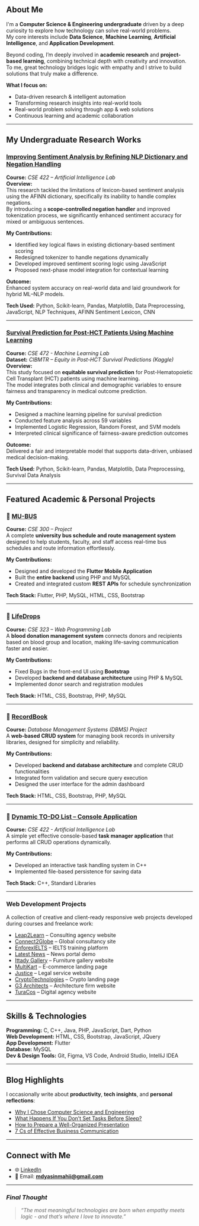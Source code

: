 ## About Me

I'm a **Computer Science & Engineering undergraduate** driven by a deep curiosity to explore how technology can solve real-world problems.  
My core interests include **Data Science**, **Machine Learning**, **Artificial Intelligence**, and **Application Development**.  

Beyond coding, I’m deeply involved in **academic research** and **project-based learning**, combining technical depth with creativity and innovation.  
To me, great technology bridges logic with empathy and I strive to build solutions that truly make a difference.

**What I focus on:**
- Data-driven research & intelligent automation
- Transforming research insights into real-world tools  
- Real-world problem solving through app & web solutions  
- Continuous learning and academic collaboration  

---

## My Undergraduate Research Works

### [Improving Sentiment Analysis by Refining NLP Dictionary and Negation Handling](https://github.com/mdyasinahmed)
**Course:** *CSE 422 – Artificial Intelligence Lab*  
**Overview:**  
This research tackled the limitations of lexicon-based sentiment analysis using the AFINN dictionary, specifically its inability to handle complex negations.  
By introducing a **scope-controlled negation handler** and improved tokenization process, we significantly enhanced sentiment accuracy for mixed or ambiguous sentences.  

**My Contributions:**  
- Identified key logical flaws in existing dictionary-based sentiment scoring  
- Redesigned tokenizer to handle negations dynamically  
- Developed improved sentiment scoring logic using JavaScript  
- Proposed next-phase model integration for contextual learning  

**Outcome:**  
Enhanced system accuracy on real-world data and laid groundwork for hybrid ML–NLP models.  

**Tech Used:** Python, Scikit-learn, Pandas, Matplotlib, Data Preprocessing, JavaScript, NLP Techniques, AFINN Sentiment Lexicon, CNN

---

### [Survival Prediction for Post-HCT Patients Using Machine Learning](https://github.com/mdyasinahmed)
**Course:** *CSE 472 - Machine Learning Lab*  
**Dataset:** *CIBMTR – Equity in Post-HCT Survival Predictions (Kaggle)*  
**Overview:**  
This study focused on **equitable survival prediction** for Post-Hematopoietic Cell Transplant (HCT) patients using machine learning.  
The model integrates both clinical and demographic variables to ensure fairness and transparency in medical outcome prediction.  

**My Contributions:**  
- Designed a machine learning pipeline for survival prediction  
- Conducted feature analysis across 59 variables  
- Implemented Logistic Regression, Random Forest, and SVM models  
- Interpreted clinical significance of fairness-aware prediction outcomes  

**Outcome:**  
Delivered a fair and interpretable model that supports data-driven, unbiased medical decision-making.  

**Tech Used:** Python, Scikit-learn, Pandas, Matplotlib, Data Preprocessing, Survival Data Analysis  

---

## Featured Academic & Personal Projects

### 🔗 [MU-BUS](https://github.com/mdyasinahmed/MU-Bus)
**Course:** *CSE 300 – Project*  
A complete **university bus schedule and route management system** designed to help students, faculty, and staff access real-time bus schedules and route information effortlessly.  

**My Contributions:**  
- Designed and developed the **Flutter Mobile Application**  
- Built the **entire backend** using PHP and MySQL  
- Created and integrated custom **REST APIs** for schedule synchronization  

**Tech Stack:** Flutter, PHP, MySQL, HTML, CSS, Bootstrap  

---

### 🔗 [LifeDrops](https://lifedrops.great-site.net/)
**Course:** *CSE 323 – Web Programming Lab*  
A **blood donation management system** connects donors and recipients based on blood group and location, making life-saving communication faster and easier.  

**My Contributions:**  
- Fixed Bugs in the front-end UI using **Bootstrap**  
- Developed **backend and database architecture** using PHP & MySQL  
- Implemented donor search and registration modules  

**Tech Stack:** HTML, CSS, Bootstrap, PHP, MySQL  

---

### 🔗 [RecordBook](https://recordbook.great-site.net/)
**Course:** *Database Management Systems (DBMS) Project*  
A **web-based CRUD system** for managing book records in university libraries, designed for simplicity and reliability.  

**My Contributions:**  
- Developed **backend and database architecture** and complete CRUD functionalities  
- Integrated form validation and secure query execution  
- Designed the user interface for the admin dashboard  

**Tech Stack:** HTML, CSS, Bootstrap, PHP, MySQL  

---

### 🔗 [Dynamic TO-DO List – Console Application](https://github.com/mdyasinahmed/dynamic-todo-list-with-cpp)
**Course:** *CSE 422 - Artificial Intelligence Lab*  
A simple yet effective console-based **task manager application** that performs all CRUD operations dynamically.  

**My Contributions:**  
- Developed an interactive task handling system in C++  
- Implemented file-based persistence for saving data  

**Tech Stack:** C++, Standard Libraries  

---

### Web Development Projects
A collection of creative and client-ready responsive web projects developed during courses and freelance work:
- [Leap2Learn](https://www.leap2learnglobal.com) – Consulting agency website  
- [Connect2Globe](https://github.com/mdyasinahmed/web.Connect2Globe) – Global consultancy site  
- [EnforexIELTS](https://mdyasinahmed.github.io/web.enforex-ielts) – IELTS training platform  
- [Latest News](https://mdyasinahmed.github.io/web.newsportal_landingpage_demo) – News portal demo  
- [Ittady Gallery](https://mdyasinahmed.github.io/web.ittady-gallery) – Furniture gallery website  
- [MultiKart](https://mdyasinahmed.github.io/web.MultiKart) – E-commerce landing page  
- [Justice](https://justice-landing-page0.netlify.app) – Legal service website  
- [CryptoTechnologies](https://mdyasinahmed.github.io/web.Bitcoin) – Crypto landing page  
- [G3 Architects](https://mdyasinahmed.github.io/web.agency-G3-Architects) – Architecture firm website  
- [TuraCos](https://mdyasinahmed.github.io/web.TuraCos) – Digital agency website  

---

## Skills & Technologies

**Programming:** C, C++, Java, PHP, JavaScript, Dart, Python  
**Web Development:** HTML, CSS, Bootstrap, JavaScript, JQuery  
**App Development:** Flutter  
**Database:** MySQL  
**Dev & Design Tools:** Git, Figma, VS Code, Android Studio, IntelliJ IDEA  

---

## Blog Highlights

I occasionally write about **productivity**, **tech insights**, and **personal reflections**:  

- [Why I Chose Computer Science and Engineering](https://www.linkedin.com/pulse/why-i-chose-computer-science-engineering-journey-passion-mahi-2eu2f)  
- [What Happens If You Don’t Set Tasks Before Sleep?](https://medium.com/@md_yasinahmed/what-happens-if-you-dont-set-tasks-for-the-next-day-before-going-to-sleep-6b2bc875aea)  
- [How to Prepare a Well-Organized Presentation](https://medium.com/@md_yasinahmed/how-to-prepare-a-well-organized-presentation-dfc332f47dff)  
- [7 Cs of Effective Business Communication](https://medium.com/@md_yasinahmed/7-cs-of-an-effective-business-communication-in-a-nutshell-4a2779e74460)  

---

## Connect with Me

- 🌐 [LinkedIn](https://www.linkedin.com/in/mdyasiin/)  
- 📧 Email: **mdyasinmahii@gmail.com**

---

### *Final Thought*  
> *“The most meaningful technologies are born when empathy meets logic - and that’s where I love to innovate.”*  
